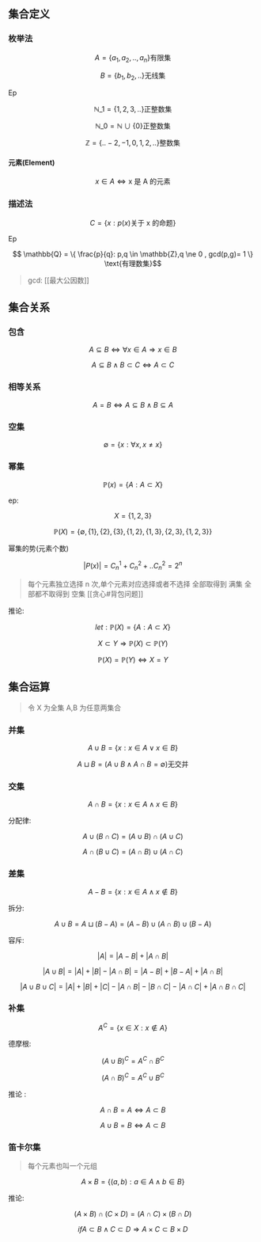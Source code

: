 ## 集合定义

### 枚举法

$$ A = \{ a_1,a_2,..,a_n\} \text{有限集} $$

$$ B = \{ b_1,b_2,..\} \text{无线集} $$

Ep

$$ \mathbb{N}\_{1} = \{1,2,3,..\} \text{正整数集} $$

$$ \mathbb{N}\_{0} = \mathbb{N} \cup \{0\} \text{正整数集} $$

$$ \mathbb{Z} = \{..-2,-1, 0,1,2,..\} \text{整数集} $$

#### 元素(Element)

$$ x \in A \Longleftrightarrow \text{x 是 A 的元素}$$

### 描述法

$$ C = \{ x : p(x) \text{关于 x 的命题} \} $$

Ep

$$ \mathbb{Q} = \{ \frac{p}{q}: p,q \in \mathbb{Z},q \ne 0 , gcd(p,g)= 1 \} \text{有理数集}$$

> gcd: [[最大公因数]]

## 集合关系

### 包含

$$ A \subseteq B \Leftrightarrow \forall x \in A \Longrightarrow x \in B $$

$$ A \subseteq B \land B \subset C \Leftrightarrow A \subset C $$

### 相等关系

$$ A = B \Longleftrightarrow A \subseteq B \land B \subseteq A $$

### 空集

$$ \emptyset = \{ x : \forall x , x \ne x \} $$

### 幂集

$$ \mathbb{P}(x) = \{ A : A \subset X \} $$

ep:

$$X = \{1,2,3\}$$

$$\mathbb{P}(X) = \{ \emptyset, \{1\},\{2\},\{3\},\{1,2\},\{1,3\},\{2,3\},\{1,2,3\} \}$$

幂集的势(元素个数)

$$ |P(x)| = C^1_n + C^2_n + .. C^2_n = 2^n $$

> 每个元素独立选择 n 次,单个元素对应选择或者不选择
> 全部取得到 满集 全部都不取得到 空集
> [[贪心#背包问题]]

推论:

$$ let: \mathbb{P}(X) = \{ A : A \subset X \} $$

$$ X \subset Y \Longrightarrow \mathbb{P}(X) \subset \mathbb{P}(Y) $$

$$ \mathbb{P}(X) = \mathbb{P}(Y) \Longleftrightarrow X = Y $$

## 集合运算

> 令 X 为全集 A,B 为任意两集合

### 并集

$$ A \cup B = \{ x : x \in A \lor x \in B \}$$

$$ A \sqcup B = ( A \cup B \land A \cap B = \emptyset ) \text{无交并}$$

### 交集

$$ A \cap B = \{ x : x \in A \land x \in B \}$$

分配律:

$$ A \cup (B \cap C) = (A \cup B) \cap (A \cup C) $$

$$ A \cap (B \cup C) = (A \cap B) \cup (A \cap C) $$

### 差集

$$ A - B = \{ x: x \in A \land x \notin B \} $$

拆分:

$$ A \cup B = A \sqcup ( B - A) = (A-B) \cup (A \cap B) \cup (B-A) $$

容斥:

$$ | A | = | A - B | + | A \cap B | $$

$$ | A \cup B | = | A | + | B | - |A \cap B |= | A - B | + | B - A | + | A \cap B | $$

$$ | A \cup B \cup C | = | A | + | B | + | C | - | A \cap B |- | B \cap C |- | A \cap C | + | A \cap B \cap C | $$

### 补集

$$ A^{C} = \{ x \in X: x\notin A\} $$

德摩根:

$$ (A \cup B)^{C} = A^C \cap B^C $$

$$ (A \cap B)^{C} = A^C \cup B^C $$

推论 :

$$ A \cap B = A \Longleftrightarrow A \subset B $$

$$ A \cup B = B \Longleftrightarrow A \subset B $$

### 笛卡尔集

> 每个元素也叫一个元组

$$ A \times B = \{ (a,b) : a \in A \land b \in B \} $$

推论:

$$ ( A \times B ) \cap (C \times D) = (A \cap C) \times (B \cap D) $$

$$ if A \subset B \land C \subset D \Longrightarrow A \times C \subset B \times D $$
